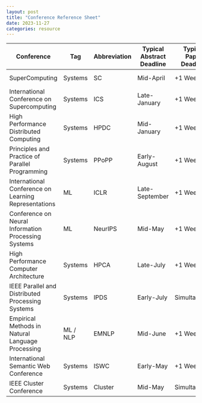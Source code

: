 ```yaml
---
layout: post
title: "Conference Reference Sheet"
date: 2023-11-27
categories: resource
---
```


| Conference                                           | Tag      | Abbreviation | Typical Abstract Deadline | Typical Paper Deadline | Sample Conference Website |
|------------------------------------------------------|----------|--------------|---------------------------|------------------------|---------------------------|
| SuperComputing                                       | Systems  | SC           | Mid-April                 | +1 Week                | [https://sc23.supercomputing.org](https://sc23.supercomputing.org)|
| International Conference on Supercomputing           | Systems  | ICS          | Late-January              | +1 Week                | [https://ics-conference.org](https://ics-conference.org)|
| High Performance Distributed Computing               | Systems  | HPDC         | Mid-January               | +1 Week                | [https://hpdc.org](https://hpdc.org)|
| Principles and Practice of Parallel Programming      | Systems  | PPoPP        | Early-August              | +1 Week                | [https://sigplan.org/Conferences/PPOPP](https://sigplan.org/Conferences/PPOPP)|
| International Conference on Learning Representations | ML       | ICLR         | Late-September            | +1 Week                | [https://iclr.cc](https://iclr.cc)|
| Conference on Neural Information Processing Systems  | ML       | NeurIPS      | Mid-May                   | +1 Week                | [https://neurips.cc](https://neurips.cc)|
| High Performance Computer Architecture               | Systems  | HPCA         | Late-July                 | +1 Week                | [https://hpca-conf.org/](https://hpca-conf.org/)|
| IEEE Parallel and Distributed Processing Systems     | Systems  | IPDS         | Early-July                | Simultaneous           | [https://computer.org/csdl/journal/td](https://computer.org/csdl/journal/td)|
| Empirical Methods in Natural Language Processing     | ML / NLP | EMNLP        | Mid-June                  | +1 Week                | [https://2023.emnlp.org/](https://2023.emnlp.org/)|
| International Semantic Web Conference                | Systems  | ISWC         | Early-May                 | +1 Week                | [https://iswc2023.semanticweb.org/](https://iswc2023.semanticweb.org/)|
| IEEE Cluster Conference                              | Systems  | Cluster      | Mid-May                   | Simultaneous           | [https://clustercomp.org/](https://clustercomp.org/)|


